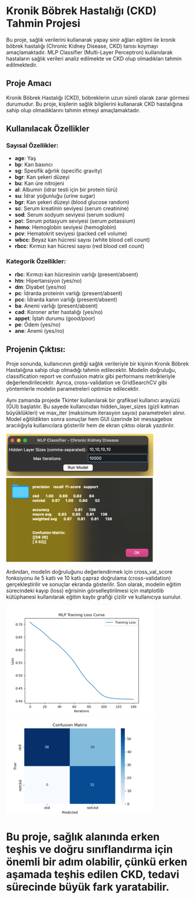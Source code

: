 # Kronik Böbrek Hastalığı (CKD) Tahmin Projesi

Bu proje, sağlık verilerini kullanarak yapay sinir ağları eğitimi ile kronik böbrek hastalığı (Chronic Kidney Disease, CKD) tanısı koymayı amaçlamaktadır. MLP Classifier (Multi-Layer Perceptron) kullanılarak hastaların sağlık verileri analiz edilmekte ve CKD olup olmadıkları tahmin edilmektedir.

## Proje Amacı
Kronik Böbrek Hastalığı (CKD), böbreklerin uzun süreli olarak zarar görmesi durumudur. Bu proje, kişilerin sağlık bilgilerini kullanarak CKD hastalığına sahip olup olmadıklarını tahmin etmeyi amaçlamaktadır.

## Kullanılacak Özellikler
### Sayısal Özellikler:
- **age**: Yaş
- **bp**: Kan basıncı
- **sg**: Spesifik ağırlık (specific gravity)
- **bgr**: Kan şekeri düzeyi
- **bu**: Kan üre nitrojeni
- **al**: Albumin (idrar testi için bir protein türü)
-	**su**: İdrar yoğunluğu (urine sugar)
-	**bgr**: Kan şekeri düzeyi (blood glucose random)
-	**sc**: Serum kreatinin seviyesi (serum creatinine)
-	**sod**: Serum sodyum seviyesi (serum sodium)
- **po**t: Serum potasyum seviyesi (serum potassium)
-	**hemo**: Hemoglobin seviyesi (hemoglobin)
-	**pcv**: Hematokrit seviyesi (packed cell volume)
-	**wbcc**: Beyaz kan hücresi sayısı (white blood cell count)
-	**rbcc**: Kırmızı kan hücresi sayısı (red blood cell count)


### Kategorik Özellikler:
- **rbc**: Kırmızı kan hücresinin varlığı (present/absent)
- **htn**: Hipertansiyon (yes/no)
- **dm**: Diyabet (yes/no)
-	**pc**: İdrarda proteinin varlığı (present/absent)
-	**pcc**: İdrarda kanın varlığı (present/absent)
-	**ba**: Anemi varlığı (present/absent)
-	**cad**: Koroner arter hastalığı (yes/no)
-	**appet**: İştah durumu (good/poor)
-	**pe**: Ödem (yes/no)
-	**ane**: Anemi (yes/no)


## Projenin Çıktısı:
Proje sonunda, kullanıcının girdiği sağlık verileriyle bir kişinin Kronik Böbrek Hastalığına sahip olup olmadığı tahmin edilecektir. Modelin doğruluğu, classification report ve confusion matrix gibi performans metrikleriyle değerlendirilecektir. Ayrıca, cross-validation ve GridSearchCV gibi yöntemlerle modelin parametreleri optimize edilecektir.


Aynı zamanda projede Tkinter kullanılarak bir grafiksel kullanıcı arayüzü (GUI) başlatılır. Bu sayede kullanıcıdan hidden_layer_sizes (gizli katman büyüklükleri) ve max_iter (maksimum iterasyon sayısı) parametreleri alınır. Model eğitildikten sonra sonuçlar hem GUI üzerinde bir messagebox aracılığıyla kullanıcılara gösterilir hem de ekran çıktısı olarak yazdırılır. 

<img src="Resim1.png" alt="MLP Classifier GUI" width="400"/>

<img src="Resim2.png" alt="Sonuçların Mesaj Olarak Gösterilmesi" width="400"/>


Ardından, modelin doğruluğunu değerlendirmek için cross_val_score fonksiyonu ile 5 katlı ve 10 katlı çapraz doğrulama (cross-validation) gerçekleştirilir ve sonuçlar ekranda gösterilir. Son olarak, modelin eğitim sürecindeki kayıp (loss) eğrisinin görselleştirilmesi için matplotlib kütüphanesi kullanılarak eğitim kaybı grafiği çizilir ve kullanıcıya sunulur. 

<img src="Resim3.png" alt="Loss Eğrisi" width="400"/>

<img src="Resim4.png" alt="Confusion Matrix" width="400"/>

# Bu proje, sağlık alanında erken teşhis ve doğru sınıflandırma için önemli bir adım olabilir, çünkü erken aşamada teşhis edilen CKD, tedavi sürecinde büyük fark yaratabilir.
